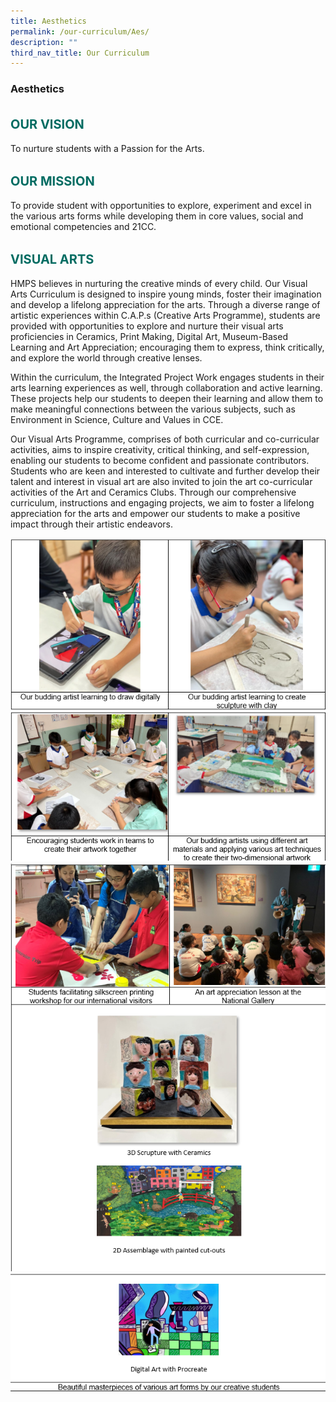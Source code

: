 ```yaml
---
title: Aesthetics
permalink: /our-curriculum/Aes/
description: ""
third_nav_title: Our Curriculum
---
```

### **Aesthetics**

<b style="color:#016C62; font-size:20px; line-height: 3;">OUR VISION</b><br>
To nurture students with a Passion for the Arts.

<b style="color:#016C62; font-size:20px; line-height: 3;">OUR MISSION</b><br>
To provide student with opportunities to explore, experiment and excel in the various arts forms while developing them in core values, social and emotional competencies and 21CC.

<b style="color:#016C62; font-size:20px; line-height: 3;">VISUAL ARTS</b><br>
HMPS believes in nurturing the creative minds of every child. Our Visual Arts Curriculum is designed to inspire young minds, foster their imagination and develop a lifelong appreciation for the arts. Through a diverse range of artistic experiences within C.A.P.s (Creative Arts Programme), students are provided with opportunities to explore and nurture their visual arts proficiencies in Ceramics, Print Making, Digital Art, Museum-Based Learning and Art Appreciation; encouraging them to express, think critically, and explore the world through creative lenses. 

Within the curriculum, the Integrated Project Work engages students in their arts learning experiences as well, through collaboration and active learning. These projects help our students to deepen their learning and allow them to make meaningful connections between the various subjects, such as Environment in Science, Culture and Values in CCE.

Our Visual Arts Programme, comprises of both curricular and co-curricular activities, aims to inspire creativity, critical thinking, and self-expression, enabling our students to become confident and passionate contributors. Students who are keen and interested to cultivate and further develop their talent and interest in visual art are also invited to join the art co-curricular activities of the Art and Ceramics Clubs. Through our comprehensive curriculum, instructions and engaging projects, we aim to foster a lifelong appreciation for the arts and empower our students to make a positive impact through their artistic endeavors.

![](/images/2023aes01.png)
![](/images/2023aes02.png)
![](/images/2023aes03.png)
![](/images/2023aes04.png)